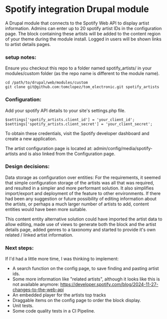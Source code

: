 # Spotify integration Drupal module
A Drupal module that connects to the Spotify Web API to display artist information. 
Admins can enter up to 20 spotify artist IDs in the configuration page.
The block containing these artists will be added to the content region of your theme during the module install.
Logged in users will be shown links to artist details pages.

### setup notes:
Ensure you checkout this repo to a folder named spotify_artists/ in your modules/custom folder
(as the repo name is different to the module name).
```
cd /path/to/drupal/web/modules/custom
git clone git@github.com:tomclopez/tom_electronic.git spotify_artists
```

### Configuration:

Add your spotify API details to your site's settings.php file.
```
$settings['spotify_artists.client_id'] = 'your_client_id';
$settings['spotify_artists.client_secret'] = 'your_client_secret';
```
To obtain these credentials, visit the Spotify developer dashboard and create a new application.

The artist configuration page is located at: admin/config/media/spotify-artists and is also linked from the Configuration page.

### Design decisions:
Data storage as configuration over entities:
  For the requirements, it seemed that simple configuration storage of the artists was all that was required, and resulted in a simpler and more performant solution. It also simplifies import/export and deployment of the feature to other environments. 
  If there had been any suggestion or future possibility of editing information about the artists, or perhaps a much larger number of artists to add, content entities would have been more suitable.
  
  
This content entity alternative solution could have imported the artist data to allow editing, made use of views to generate both the block and the artist details page, added genres to a taxonomy and started to provide it's own related / linked artist information.
  
  
### Next steps:
If I'd had a little more time, I was thinking to implement:
* A search function on the config page, to save finding and pasting artist ids.
* Some more information like "related artists", although it looks like this is not available anymore: https://developer.spotify.com/blog/2024-11-27-changes-to-the-web-api
* An embedded player for the artists top tracks
* Draggable items on the config page to order the block display.
* Unit tests.
* Some code quality tests in a CI Pipeline.
